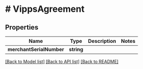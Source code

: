 # # VippsAgreement

## Properties

Name | Type | Description | Notes
------------ | ------------- | ------------- | -------------
**merchantSerialNumber** | **string** |  |

[[Back to Model list]](../../README.md#models) [[Back to API list]](../../README.md#endpoints) [[Back to README]](../../README.md)

